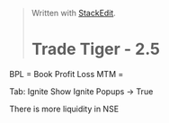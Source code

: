 


> Written with [StackEdit](https://stackedit.io/).
> # Trade Tiger - 2.5
BPL = Book Profit Loss
MTM = 

Tab: Ignite
Show Ignite Popups -> True

There is more liquidity in NSE

<!--stackedit_data:
eyJoaXN0b3J5IjpbMTY2MjY0MzM2Nl19
-->